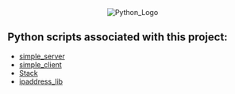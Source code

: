 <div align="center"><img src="https://www.python.org/static/community_logos/python-logo-master-v3-TM-flattened.png" alt="Python_Logo"  /></div>

## Python scripts associated with this project:

- [simple_server](./Socket)
- [simple_client](./Socket)
- [Stack](./DataStructure)
- [ipaddress_lib](./ipaddress_lib)
